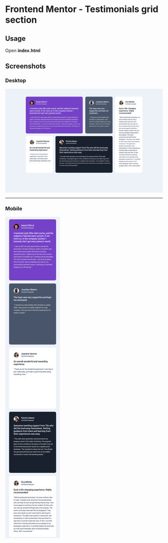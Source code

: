 # Frontend Mentor - Testimonials grid section

## Usage

Open **index.html**

## Screenshots

### Desktop

![Testimonials desktop](https://github.com/galletafromjell666/frontend-mentor-challenges/blob/74ccd2befe1c0214e859b8f05df8eafb58b2a8f4/grid-testimonials/desktop.png)
***
### Mobile
![Testimonials Mobile](https://github.com/galletafromjell666/frontend-mentor-challenges/blob/e6aa72eb2b368bbc66bf3d86f57253d6767ed832/grid-testimonials/mobile.png)
